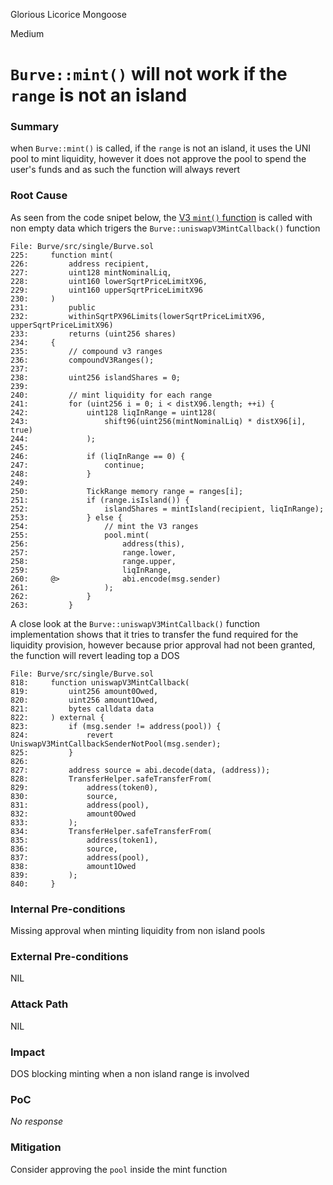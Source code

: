 Glorious Licorice Mongoose

Medium

# `Burve::mint()` will not work if the `range` is not an island

### Summary

when `Burve::mint()` is called, if the `range` is not an island, it uses the UNI pool to mint liquidity, however it does not approve the pool to spend the user's funds and as such the function will always revert

### Root Cause

As seen from the code snipet below, the [V3 `mint()` function](https://github.com/sherlock-audit/2025-04-burve/blob/main/Burve/src/single/Burve.sol#L255) is called with non empty data which trigers the `Burve::uniswapV3MintCallback()` function

```sol
File: Burve/src/single/Burve.sol
225:     function mint(
226:         address recipient,
227:         uint128 mintNominalLiq,
228:         uint160 lowerSqrtPriceLimitX96,
229:         uint160 upperSqrtPriceLimitX96
230:     )
231:         public
232:         withinSqrtPX96Limits(lowerSqrtPriceLimitX96, upperSqrtPriceLimitX96)
233:         returns (uint256 shares)
234:     {
235:         // compound v3 ranges
236:         compoundV3Ranges();
237: 
238:         uint256 islandShares = 0;
239: 
240:         // mint liquidity for each range
241:         for (uint256 i = 0; i < distX96.length; ++i) {
242:             uint128 liqInRange = uint128(
243:                 shift96(uint256(mintNominalLiq) * distX96[i], true)
244:             );
245: 
246:             if (liqInRange == 0) {
247:                 continue;
248:             }
249: 
250:             TickRange memory range = ranges[i];
251:             if (range.isIsland()) {
252:                 islandShares = mintIsland(recipient, liqInRange);
253:             } else {
254:                 // mint the V3 ranges
255:                 pool.mint(
256:                     address(this),
257:                     range.lower,
258:                     range.upper,
259:                     liqInRange,
260:     @>              abi.encode(msg.sender)
261:                 );
262:             }
263:         }

```

A close look at the `Burve::uniswapV3MintCallback()` function implementation shows that it tries to transfer the fund required for the liquidity provision, however because prior approval had not been granted, the function will revert leading top a DOS
```sol
File: Burve/src/single/Burve.sol
818:     function uniswapV3MintCallback(
819:         uint256 amount0Owed,
820:         uint256 amount1Owed,
821:         bytes calldata data
822:     ) external {
823:         if (msg.sender != address(pool)) {
824:             revert UniswapV3MintCallbackSenderNotPool(msg.sender);
825:         }
826: 
827:         address source = abi.decode(data, (address));
828:         TransferHelper.safeTransferFrom(
829:             address(token0),
830:             source,
831:             address(pool),
832:             amount0Owed
833:         );
834:         TransferHelper.safeTransferFrom(
835:             address(token1),
836:             source,
837:             address(pool),
838:             amount1Owed
839:         );
840:     }
```

### Internal Pre-conditions

Missing approval when minting liquidity from non island pools

### External Pre-conditions

NIL

### Attack Path

NIL

### Impact

DOS blocking minting when a non island range is involved

### PoC

_No response_

### Mitigation

Consider approving the `pool` inside the mint function